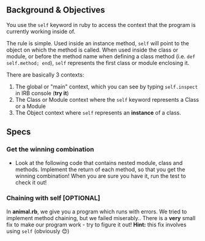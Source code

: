 ## Background & Objectives

You use the `self` keyword in ruby to access the context that the program is currently working inside of.

The rule is simple. Used inside an instance method, `self` will point to the object on which the method is called. When used inside the class or module, or before the method name when defining a class method (i.e. `def self.method; end`), `self` represents the first class or module enclosing it.

There are basically 3 contexts:

1. The global or "main" context, which you can see by typing `self.inspect` in IRB console (**try it**)
2. The Class or Module context where the `self` keyword represents a Class or a Module
3. The Object context where `self` represents an **instance** of a class.

## Specs

### Get the winning combination

* Look at the following code that contains nested module, class and methods. Implement the return of each method, so that you get the winning combination! When you are sure you have it, run the test to check it out!

### Chaining with self [OPTIONAL]

In **animal.rb**, we give you a program which runs with errors. We tried to implement method chaining, but we failed miserably.. There is a **very** small fix to make our program work - try to figure it out! **Hint:** this fix involves using `self` (obviously 😊)
